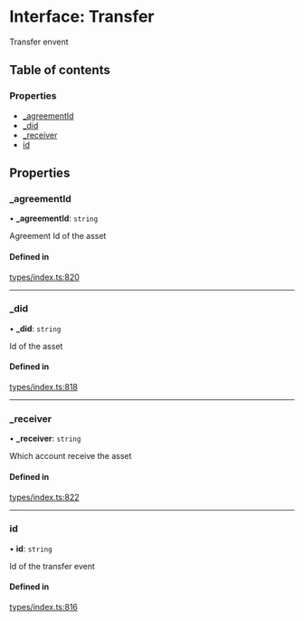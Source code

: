 # Interface: Transfer

Transfer envent

## Table of contents

### Properties

- [\_agreementId](Transfer.md#_agreementid)
- [\_did](Transfer.md#_did)
- [\_receiver](Transfer.md#_receiver)
- [id](Transfer.md#id)

## Properties

### \_agreementId

• **\_agreementId**: `string`

Agreement Id of the asset

#### Defined in

[types/index.ts:820](https://github.com/nevermined-io/react-components/blob/25aa521/catalog/src/types/index.ts#L820)

___

### \_did

• **\_did**: `string`

Id of the asset

#### Defined in

[types/index.ts:818](https://github.com/nevermined-io/react-components/blob/25aa521/catalog/src/types/index.ts#L818)

___

### \_receiver

• **\_receiver**: `string`

Which account receive the asset

#### Defined in

[types/index.ts:822](https://github.com/nevermined-io/react-components/blob/25aa521/catalog/src/types/index.ts#L822)

___

### id

• **id**: `string`

Id of the transfer event

#### Defined in

[types/index.ts:816](https://github.com/nevermined-io/react-components/blob/25aa521/catalog/src/types/index.ts#L816)
